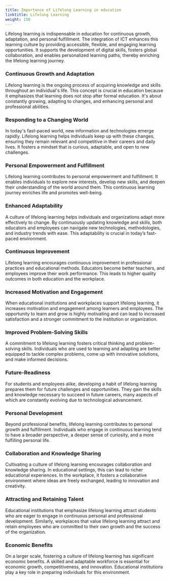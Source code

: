 ```yaml
---
title: Importance of Lifelong Learning in education
linktitle: Lifelong Learning
weight: 150
---
```


Lifelong learning is indispensable in education for continuous growth, adaptation, and personal fulfillment. The integration of ICT enhances this learning culture by providing accessible, flexible, and engaging learning opportunities. It supports the development of digital skills, fosters global collaboration, and enables personalized learning paths, thereby enriching the lifelong learning journey.

### Continuous Growth and Adaptation

Lifelong learning is the ongoing process of acquiring knowledge and skills throughout an individual's life. This concept is crucial in education because it emphasizes that learning does not stop after formal education. It's about constantly growing, adapting to changes, and enhancing personal and professional abilities.

### Responding to a Changing World

In today's fast-paced world, new information and technologies emerge rapidly. Lifelong learning helps individuals keep up with these changes, ensuring they remain relevant and competitive in their careers and daily lives. It fosters a mindset that is curious, adaptable, and open to new challenges.

### Personal Empowerment and Fulfillment

Lifelong learning contributes to personal empowerment and fulfillment. It enables individuals to explore new interests, develop new skills, and deepen their understanding of the world around them. This continuous learning journey enriches life and promotes well-being.

### Enhanced Adaptability

A culture of lifelong learning helps individuals and organizations adapt more effectively to change. By continuously updating knowledge and skills, both educators and employees can navigate new technologies, methodologies, and industry trends with ease. This adaptability is crucial in today’s fast-paced environment.

### Continuous Improvement

Lifelong learning encourages continuous improvement in professional practices and educational methods. Educators become better teachers, and employees improve their work performance. This leads to higher quality outcomes in both education and the workplace.

### Increased Motivation and Engagement

When educational institutions and workplaces support lifelong learning, it increases motivation and engagement among learners and employees. The opportunity to learn and grow is highly motivating and can lead to increased satisfaction and a stronger commitment to the institution or organization.

### Improved Problem-Solving Skills

A commitment to lifelong learning fosters critical thinking and problem-solving skills. Individuals who are used to learning and adapting are better equipped to tackle complex problems, come up with innovative solutions, and make informed decisions.

### Future-Readiness

For students and employees alike, developing a habit of lifelong learning prepares them for future challenges and opportunities. They gain the skills and knowledge necessary to succeed in future careers, many aspects of which are constantly evolving due to technological advancement.

### Personal Development

Beyond professional benefits, lifelong learning contributes to personal growth and fulfillment. Individuals who engage in continuous learning tend to have a broader perspective, a deeper sense of curiosity, and a more fulfilling personal life.

### Collaboration and Knowledge Sharing

Cultivating a culture of lifelong learning encourages collaboration and knowledge sharing. In educational settings, this can lead to richer educational experiences. In the workplace, it fosters a collaborative environment where ideas are freely exchanged, leading to innovation and creativity.

### Attracting and Retaining Talent

Educational institutions that emphasize lifelong learning attract students who are eager to engage in continuous personal and professional development. Similarly, workplaces that value lifelong learning attract and retain employees who are committed to their own growth and the success of the organization.

### Economic Benefits

On a larger scale, fostering a culture of lifelong learning has significant economic benefits. A skilled and adaptable workforce is essential for economic growth, competitiveness, and innovation. Educational institutions play a key role in preparing individuals for this environment.
